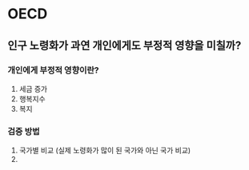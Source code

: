 # OECD

## 인구 노령화가 과연 개인에게도 부정적 영향을 미칠까?

### 개인에게 부정적 영향이란?
1. 세금 증가
2. 행복지수 
3. 복지

### 검증 방법
1. 국가별 비교 (실제 노령화가 많이 된 국가와 아닌 국가 비교)
2. 
